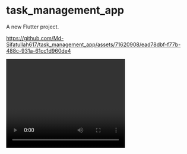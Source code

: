 # task_management_app

A new Flutter project.


https://github.com/Md-Sifatullah617/task_management_app/assets/71620908/ead78dbf-f77b-488c-931a-61cc1d960de4

<!-- short the video player size -->
<video width="320" height="240" controls>
  <source src="https://github.com/Md-Sifatullah617/task_management_app/assets/71620908/ead78dbf-f77b-488c-931a-61cc1d960de4" type="video/mp4">



###screenshot
<div style="display: flex;  flex-wrap: wrap;">
<img src="screenshot/1.png" style="width: 20%;">
<img src="screenshot/2.png" style="width: 20%;">
<img src="screenshot/3.png" style="width: 20%;">
</div>
<div>
<img src="screenshot/4.png" style="width: 20%;">
<img src="screenshot/5.png" style="width: 20%;">
<img src="screenshot/6.png" style="width: 20%;">
</div>
<div>
<img src="screenshot/7.png" style="width: 20%;">
<img src="screenshot/8.png" style="width: 20%;">
<img src="screenshot/9.png" style="width: 20%;">
</div>
<div>

<img src="screenshot/10.png" style="width: 20%;">
<img src="screenshot/11.png" style="width: 20%;">
<img src="screenshot/12.png" style="width: 20%;">
</div>
<div>
<img src="screenshot/13.png" style="width: 20%;">
</div>
